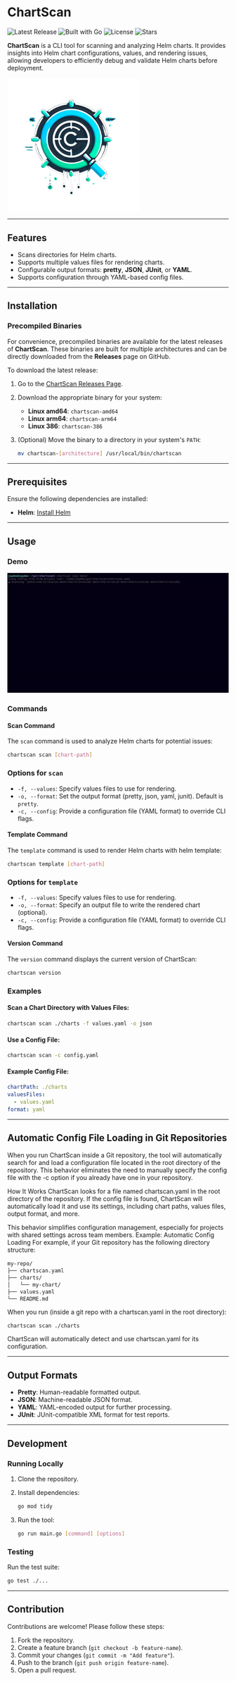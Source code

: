 # ChartScan

![Latest Release](https://img.shields.io/github/release/Jaydee94/chartscan.svg)
![Built with Go](https://img.shields.io/badge/built%20with-Go-00ADD8.svg)
![License](https://img.shields.io/github/license/Jaydee94/chartscan.svg)
![Stars](https://img.shields.io/github/stars/Jaydee94/chartscan.svg)


**ChartScan** is a CLI tool for scanning and analyzing Helm charts. It provides insights into Helm chart configurations, values, and rendering issues, allowing developers to efficiently debug and validate Helm charts before deployment.

<img src="logo/chartscan_icon.png" alt="drawing" width="300"/>

---

## Features

- Scans directories for Helm charts.
- Supports multiple values files for rendering charts.
- Configurable output formats: **pretty**, **JSON**, **JUnit**, or **YAML**.
- Supports configuration through YAML-based config files.

---

## Installation

### Precompiled Binaries

For convenience, precompiled binaries are available for the latest releases of **ChartScan**. These binaries are built for multiple architectures and can be directly downloaded from the **Releases** page on GitHub.

To download the latest release:

1. Go to the [ChartScan Releases Page](https://github.com/Jaydee94/chartscan/releases).
2. Download the appropriate binary for your system:
   - **Linux amd64**: `chartscan-amd64`
   - **Linux arm64**: `chartscan-arm64`
   - **Linux 386**: `chartscan-386`
3. (Optional) Move the binary to a directory in your system's `PATH`:

   ```bash
   mv chartscan-[architecture] /usr/local/bin/chartscan
   ```

---

## Prerequisites

Ensure the following dependencies are installed:

- **Helm**: [Install Helm](https://helm.sh/docs/intro/install/)

---

## Usage

### Demo

![demo](demo/chartscan.gif)

### Commands

#### Scan Command

The `scan` command is used to analyze Helm charts for potential issues:

```bash
chartscan scan [chart-path]
```

### Options for `scan`

- `-f, --values`: Specify values files to use for rendering.
- `-o, --format`: Set the output format (pretty, json, yaml, junit). Default is `pretty`.
- `-c, --config`: Provide a configuration file (YAML format) to override CLI flags.

#### Template Command

The `template` command is used to render Helm charts with helm template:

```bash
chartscan template [chart-path]
```

### Options for `template`

- `-f, --values`: Specify values files to use for rendering.
- `-o, --format`: Specify an output file to write the rendered chart (optional).
- `-c, --config`: Provide a configuration file (YAML format) to override CLI flags.

#### Version Command

The `version` command displays the current version of ChartScan:

```bash
chartscan version
```

### Examples

#### Scan a Chart Directory with Values Files:
```bash
chartscan scan ./charts -f values.yaml -o json
```

#### Use a Config File:
```bash
chartscan scan -c config.yaml
```

#### Example Config File:
```yaml
chartPath: ./charts
valuesFiles:
  - values.yaml
format: yaml
```

---

## Automatic Config File Loading in Git Repositories

When you run ChartScan inside a Git repository, the tool will automatically search for and load a configuration file located in the root directory of the repository. This behavior eliminates the need to manually specify the config file with the -c option if you already have one in your repository.

How It Works
ChartScan looks for a file named chartscan.yaml in the root directory of the repository.
If the config file is found, ChartScan will automatically load it and use its settings, including chart paths, values files, output format, and more.

This behavior simplifies configuration management, especially for projects with shared settings across team members.
Example: Automatic Config Loading
For example, if your Git repository has the following directory structure:

```
my-repo/
├── chartscan.yaml
├── charts/
│   └── my-chart/
├── values.yaml
└── README.md
```
When you run (inside a git repo with a chartscan.yaml in the root directory):

```bash
chartscan scan ./charts
```
ChartScan will automatically detect and use chartscan.yaml for its configuration.

---

## Output Formats

- **Pretty**: Human-readable formatted output.
- **JSON**: Machine-readable JSON format.
- **YAML**: YAML-encoded output for further processing.
- **JUnit**: JUnit-compatible XML format for test reports.

---

## Development

### Running Locally

1. Clone the repository.
2. Install dependencies:

   ```bash
   go mod tidy
   ```

3. Run the tool:

   ```bash
   go run main.go [command] [options]
   ```

### Testing

Run the test suite:

```bash
go test ./...
```

---

## Contribution

Contributions are welcome! Please follow these steps:

1. Fork the repository.
2. Create a feature branch (`git checkout -b feature-name`).
3. Commit your changes (`git commit -m "Add feature"`).
4. Push to the branch (`git push origin feature-name`).
5. Open a pull request.


